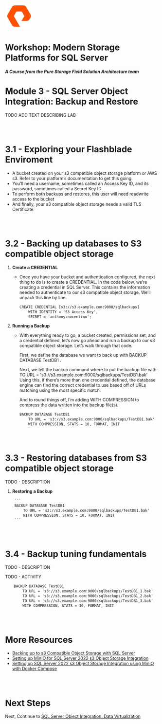 ![](./../graphics/purestorage.png)

# Workshop: Modern Storage Platforms for SQL Server

#### <i>A Course from the Pure Storage Field Solution Architecture team</i>

# Module 3 - SQL Server Object Integration: Backup and Restore

TODO ADD TEXT DESCRIBING LAB

<br />
<br />

# 3.1 - Exploring your Flashblade Enviroment

- A bucket created on your s3 compatible object storage platform or AWS s3. Refer to your platform’s documentation to get this going.
- You’ll need a username, sometimes called an Access Key ID, and its password, sometimes called a Secret Key ID
- To perform both backups and restores, this user will need readwrite access to the bucket
- And finally, your s3 compatible object storage needs a valid TLS Certificate

<br />
<br />

# 3.2 - Backing up databases to S3 compatible object storage

1. **Create a CREDENTIAL**

    * Once you have your bucket and authentication configured, the next thing to do is to create a CREDENTIAL. In the code below, we’re creating a credential in SQL Server. This contains the information needed to authenticate to our s3 compatible object storage. We’ll unpack this line by line.

        ```
        CREATE CREDENTIAL [s3://s3.example.com:9000/sqlbackups]
            WITH IDENTITY = 'S3 Access Key',
            SECRET = 'anthony:nocentino';
        ```

1. **Running a Backup**

    * With everything ready to go, a bucket created, permissions set, and a credential defined, let’s now go ahead and run a backup to our s3 compatible object storage. Let’s walk through that code.

        First, we define the database we want to back up with BACKUP DATABASE TestDB1 .

        Next, we tell the backup command where to put the backup file with TO URL = 's3://s3.example.com:9000/sqlbackups/TestDB1.bak' Using this, if there’s more than one credential defined, the database engine can find the correct credential to use based off of URLs matching using the most specific match.

        And to round things off, I’m adding WITH COMPRESSION to compress the data written into the backup file(s).

        ```
        BACKUP DATABASE TestDB1 
            TO URL = 's3://s3.example.com:9000/sqlbackups/TestDB1.bak' 
            WITH COMPRESSION, STATS = 10, FORMAT, INIT
        ```
<br />



<br />

# 3.3 - Restoring databases from S3 compatible object storage

TODO - DESCRIPTION

1. **Restoring a Backup**

        ```
        BACKUP DATABASE TestDB1 
            TO URL = 's3://s3.example.com:9000/sqlbackups/TestDB1.bak' 
            WITH COMPRESSION, STATS = 10, FORMAT, INIT
        ```




<br />
<br />

# 3.4 - Backup tuning fundamentals

TODO - DESCRIPTION

TODO - ACTIVITY

        BACKUP DATABASE TestDB1 
            TO URL = 's3://s3.example.com:9000/sqlbackups/TestDB1_1.bak' 
            TO URL = 's3://s3.example.com:9000/sqlbackups/TestDB1_2.bak' 
            TO URL = 's3://s3.example.com:9000/sqlbackups/TestDB1_3.bak' 
            WITH COMPRESSION, STATS = 10, FORMAT, INIT




<br />
<br />

# More Resources
- [Backing up to s3 Compatible Object Storage with SQL Server](https://www.nocentino.com/posts/2022-06-06-backing-up-to-s3-storage-with-sqlserver/)
- [Setting up MinIO for SQL Server 2022 s3 Object Storage Integration](https://www.nocentino.com/posts/2022-06-10-setting-up-minio-for-sqlserver-object-storage)
- [Setting up SQL Server 2022 s3 Object Storage Integration using MinIO with Docker Compose](https://www.nocentino.com/posts/2022-08-13-setting-up-minio-for-sqlserver-object-storage-docker-compose/)

<br />
<br />

# Next Steps

Next, Continue to [SQL Server Object Integration: Data Virtualization](./4-SQLObjectIntegrationDataVirtualization.md)

